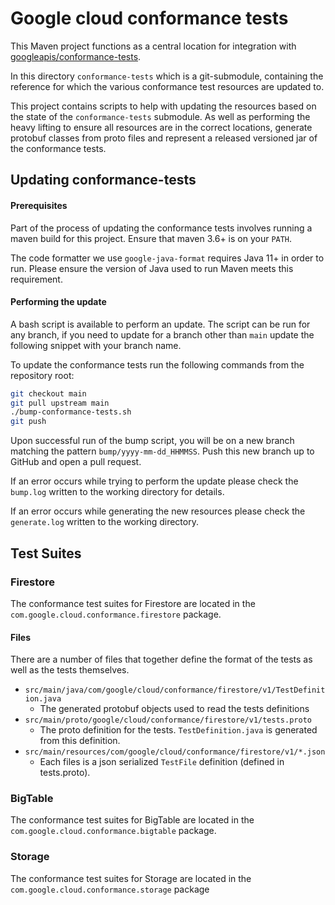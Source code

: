 # Google cloud conformance tests
This Maven project functions as a central location for integration with
[googleapis/conformance-tests](https://github.com/googleapis/conformance-tests).

In this directory `conformance-tests` which is a git-submodule, containing the reference for which
the various conformance test resources are updated to.

This project contains scripts to help with updating the resources based on the state of the
`conformance-tests` submodule. As well as performing the heavy lifting to ensure all resources
are in the correct locations, generate protobuf classes from proto files and represent a
released versioned jar of the conformance tests. 

## Updating conformance-tests

#### Prerequisites

Part of the process of updating the conformance tests involves running a maven build for
this project. Ensure that maven 3.6+ is on your `PATH`.

The code formatter we use `google-java-format` requires Java 11+ in order to run. Please
ensure the version of Java used to run Maven meets this requirement.

#### Performing the update

A bash script is available to perform an update. The script can be run for any branch, if you
need to update for a branch other than `main` update the following snippet with your
branch name. 

To update the conformance tests run the following commands from the repository root:
```bash
git checkout main
git pull upstream main
./bump-conformance-tests.sh
git push
```

Upon successful run of the bump script, you will be on a new branch matching the pattern
`bump/yyyy-mm-dd_HHMMSS`. Push this new branch up to GitHub and open a pull request.


If an error occurs while trying to perform the update please check the `bump.log`
written to the working directory for details.

If an error occurs while generating the new resources please check the `generate.log`
written to the working directory.

## Test Suites

### Firestore

The conformance test suites for Firestore are located in the `com.google.cloud.conformance.firestore`
package.

#### Files

There are a number of files that together define the format of the tests as well as the tests
themselves.

* `src/main/java/com/google/cloud/conformance/firestore/v1/TestDefinition.java`
  * The generated protobuf objects used to read the tests definitions
* `src/main/proto/google/cloud/conformance/firestore/v1/tests.proto`
  * The proto definition for the tests. `TestDefinition.java` is generated from this definition.
* `src/main/resources/com/google/cloud/conformance/firestore/v1/*.json`
  * Each files is a json serialized `TestFile` definition (defined in tests.proto).

### BigTable

The conformance test suites for BigTable are located in the `com.google.cloud.conformance.bigtable`
package.

### Storage

The conformance test suites for Storage are located in the `com.google.cloud.conformance.storage`
package
